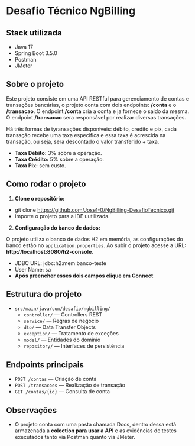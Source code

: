 # Desafio Técnico NgBilling

## Stack utilizada
- Java 17
- Spring Boot 3.5.0
- Postman
- JMeter

## Sobre o projeto
Este projeto consiste em uma API RESTful para gerenciamento de contas e transações bancárias, o projeto conta com dois endpoints: **/conta** e o **/transacao**. O endpoint **/conta** cria a conta  e ja fornece o saldo da mesma. O endpoint **/transacao** sera responsável por realizar diversas transações.

Há três formas de tyransações disponiveis: débito, credito e pix, cada transação recebe uma taxa especifica e essa taxa é acrescida na transação, ou seja, sera descontado o valor transferido + taxa.
- **Taxa Débito:** 3% sobre a operação.
- **Taxa Crédito:** 5% sobre a operação.
- **Taxa Pix:** sem custo.

## Como rodar o projeto

1. **Clone o repositório:**

- git clone https://github.com/Jose1-0/NgBilling-DesafioTecnico.git
- importe o projeto para a IDE uutilizada.

2. **Configuração do banco de dados:**

O projeto utiliza o banco de dados H2 em memória, as configurações do banco estão no `application.properties`. Ao subir o projeto acesse a URL: **http://localhost:8080/h2-console**.
- JDBC URL: jdbc:h2:mem:banco-teste
- User Name: sa
- **Após preencher esses dois campos clique em Connect**

## Estrutura do projeto

- `src/main/java/com/desafio/ngbilling/`
  - `controller/` — Controllers REST
  - `service/` — Regras de negócio
  - `dto/` — Data Transfer Objects
  - `exception/` — Tratamento de exceções
  - `model/` — Entidades do domínio
  - `repository/` — Interfaces de persistência
 
## Endpoints principais

- `POST /contas` — Criação de conta
- `POST /transacoes` — Realização de transação
- `GET /contas/{id}` — Consulta de conta

## Observações
- O projeto conta com uma pasta chamada Docs, dentro dessa está armazenada a **colection para usar a API** e as evidências de testes executados tanto via Postman quanto via JMeter.







